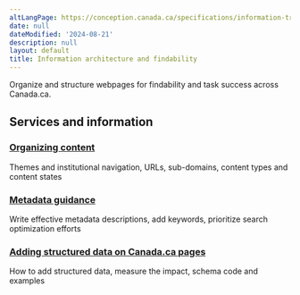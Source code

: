 ```yaml
---
altLangPage: https://conception.canada.ca/specifications/information-trouvabilite.html
date: null
dateModified: '2024-08-21'
description: null
layout: default
title: Information architecture and findability
---
```



<p>
 Organize and structure webpages for findability and task success across Canada.ca.
</p>
 <section>
  <div class="row">
   <h2 class="wb-inv">
    Services and information
   </h2>
   <section class="wb-eqht gc-drmt">
    <div class="col-md-4">
     <section>
      <h3 class="h5">
       <a href="../architecture/organizing-content.html">
        Organizing content
       </a>
      </h3>
      <p>
       Themes and institutional navigation, URLs, sub-domains, content types and content states
      </p>
     </section>
    </div>
    <div class="col-md-4">
     <section>
      <h3 class="h5">
       <a href="../information-findability/metadata.html">
        Metadata guidance
       </a>
      </h3>
      <p>
       Write effective metadata descriptions, add keywords, prioritize search optimization efforts
      </p>
     </section>
    </div>
    <div class="col-md-4">
     <section>
      <h3 class="h5">
       <a href="../guidance/structured-data.html">
        Adding structured data on Canada.ca pages
       </a>
      </h3>
      <p>
       How to add structured data, measure the impact, schema code and examples
      </p>
     </section>
  </div>
 </section>
